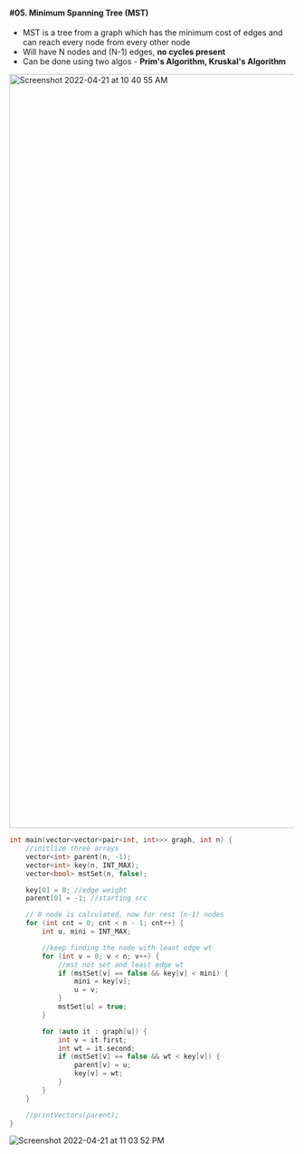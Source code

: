 #### #05. Minimum Spanning Tree (MST)

- MST is a tree from a graph which has the minimum cost of edges and can reach every node from every other node
- Will have N nodes and (N-1) edges, **no cycles present**
- Can be done using two algos - **Prim's Algorithm, Kruskal's Algorithm**

<img width="1334" alt="Screenshot 2022-04-21 at 10 40 55 AM" src="https://user-images.githubusercontent.com/27401142/164376726-948561c3-1e7c-4ae1-a2fa-e83ac3d71aa0.png">

```cpp
int main(vector<vector<pair<int, int>>> graph, int n) {
    //initlize three arrays
    vector<int> parent(n, -1);
    vector<int> key(n, INT_MAX);
    vector<bool> mstSet(n, false);

    key[0] = 0; //edge weight
    parent[0] = -1; //starting src

    // 0 node is calculated, now for rest (n-1) nodes
    for (int cnt = 0; cnt < n - 1; cnt++) {
        int u, mini = INT_MAX;

        //keep finding the node with least edge wt
        for (int v = 0; v < n; v++) {
            //mst not set and least edge wt
            if (mstSet[v] == false && key[v] < mini) {
                mini = key[v];
                u = v;
            }
            mstSet[u] = true;
        }

        for (auto it : graph[u]) {
            int v = it.first;
            int wt = it.second;
            if (mstSet[v] == false && wt < key[v]) {
                parent[v] = u;
                key[v] = wt;
            }
        }
    }

    //printVectors(parent);
}
```

![Screenshot 2022-04-21 at 11 03 52 PM](https://user-images.githubusercontent.com/27401142/164518030-755dc3d1-c309-4e1f-9324-ae1cda822dda.png)

